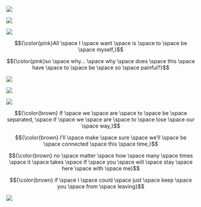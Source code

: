 ![](https://64.media.tumblr.com/2a52c032aa38d6c2e7162048c2812fa1/2f5d0fcaab8dfb1e-39/s1280x1920/35187ddd5f6e100b773639268b5ca39ddc01d407.pnj)

![](https://media1.tenor.com/m/thyYCKonBsAAAAAd/lower-ones-eyes-project-sekai.gif)

![](https://64.media.tumblr.com/11db140996c0ffc85f7e372bbd5d1969/8c2d801857d681bc-e0/s1280x1920/589aece9f3fa344ff1610e0f300992b103851db2.pnj)


$${\color{pink}All \space I \space want \space is \space to \space be \space myself,}$$

$${\color{pink}so \space why... \space why \space does \space this \space have \space to \space be \space so \space painful?}$$

![](https://64.media.tumblr.com/f4f6162791c5d1d894b9cf07adaddc90/8c2d801857d681bc-53/s1280x1920/1641a9db556831241d354cd302f5f35853b2eae4.pnj)

![](https://media1.tenor.com/m/pL8TCGNyt_AAAAAd/lower-ones-eyes-ena-shinonome.gif)

![](https://64.media.tumblr.com/02895d2eeff09a234bd207e4f6b08dff/8c2d801857d681bc-83/s1280x1920/2e2d6ac1657a47b7020ba9f5be9a2738a8db136e.pnj)

$${\color{brown} If \space we \space are \space to \space be \space separated, \space if \space we \space are \space to \space lose \space our \space way,}$$

$${\color{brown} I’ll \space make \space sure \space we’ll \space be \space connected \space this \space time,}$$

$${\color{brown} no \space matter \space how \space many \space times \space it \space takes \space If \space you \space will \space stay \space here \space with \space me}$$

$${\color{brown} if \space I \space could \space just \space keep \space you \space from \space leaving}$$


![](https://64.media.tumblr.com/0356dcad1abe36957e289c33888f9061/2f5d0fcaab8dfb1e-c1/s1280x1920/38b3d3e89c0c5180494189427b6f5de8a2b9a266.pnj)

